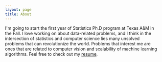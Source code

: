 ```yaml
---
layout: page
title: About
---
```



I'm going to start the first year of Statistics Ph.D program at Texas A&M in the Fall. I love working on about data-related problems, and I think in the intersection of statistics and computer science lies many unsolved problems that can revolutionize the world. Problems that interest me are ones that are related to computer vision and scalability of machine learning algorithms. Feel free to check out my [resume](http://echuu.github.io/assets/resume.pdf).
